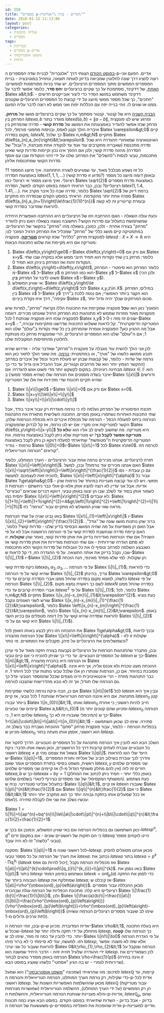 ```yaml
---
id: 258
title: "מספרים p-אדיים - בניה \"אנליטית\""
date: 2010-01-12 11:13:06
layout: post
categories: 
  - אנליזה מתמטית
  - מספרים
tags: 
  - מטריקות
  - מספרים p-אדיים
  - משפט אוסטרובסקי
  - נורמות
---
```

<a href="http://www.gadial.net/?p=238">בפוסט הקודם</a> הצגתי דרך "אלגברית" לבניית שדה המספרים ה-p-אדיים. הפעם אני רוצה להציג דרך שונה לחלוטין שמביאה בדיוק לאותה תוצאה, ונתחיל במוטיבציה - בניית המספרים הממשיים מתוך המספרים הרציונליים. יש שתי בניות מפורסמות לממשיים: <a href="http://www.gadial.net/?p=30">האחת</a>, של דדקינד, מסתמכת על כך שקיים ברציונליים <strong>יחס סדר</strong>, כלומר אפשר לדבר על $latex a&lt;b$. דדקינד משתמש במושג הסדר כדי ליצור אובייקטים חדשים - "חתכים", כך שכל מספר ממשי מיוצג על ידי קבוצת כל המספרים הרציונליים שקטנים ממנו או שווים לו. זוהי בנייה יפה עם הכללות יפות ואני ממש לא רוצה לדבר עליה הפעם.

<a href="http://www.gadial.net/?p=29">הבניה השניה</a> היא של קנטור. קנטור מסתמך על כך שקיים ברציונליים מושג של <strong>מרחק</strong>. המרחק בין $latex a,b$ מוגדר בתור $latex d\left(a,b\right)=\left\|a-b\right\|$, ומרגע שיש לנו פונקצית מרחק שכזו אפשר להגדיר באמצעותה את המושג של <strong>סדרת קושי</strong> - סדרה שהמרחק בין איבריה הולך וקטן לאפס, ובניסוח מתמטי פורמלי, לכל $latex \varepsilon&gt;0$ קיים מקום בסדרה, $latex N$, כך שלכל $latex n,m&gt;N$ מתקיים $latex d\left(a_{n},a_{m}\right)&lt;\varepsilon$. האינטואיציה שמאחורי ההגדרה היא שכל סדרה מתכנסת (שאבריה מתקרבים עוד ועוד עד לנקודה אחת מובחנת, ה"גבול" של הסדרה) מהווה סדרת קושי; ולכן אם ההפך אינו נכון וקיימות סדרות קושי שאינן מתכנסות, טבעי לנסות ו"להשלים" את המרחב שלנו על ידי זיהוי הנקודות שבו עם אוסף סדרות הקושי שמתכנסות אליהן.

כל זה נשמע מבלבל מאוד, עד שמגיעים לשורה התחתונה. איך מיוצג המספר 1? באמצעות הסדרה $latex \left(1,1,1,\dots\right)$ (מדוע זו סדרת קושי?) ובאופן דומה מיוצג כל מספר רציונלי. ואיך מיוצג מספר אי רציונלי כמו $latex \sqrt{2}$ באמצעות סדרת מספרים רציונליים? ובכן, כבר הראיתי דוגמה בפוסט הקודם: למשל, הסדרה $latex \left(1,1.4,1.41,\dots\right)$. כלומר, סדרה שבה כל איבר מקרב את $latex \sqrt{2}$ ברמת דיוק של ספרה אחת יותר מהקודמת. הראיתי בפוסט הקודם שבסדרה הזו מתקיים $latex d\left(a_{n},a_{n+1}\right)\le\frac{1}{10^{n}}$ ובעזרת קריטריון זה לא קשה להראות שמדובר בסדרת קושי.

וכעת עולה השאלה - האם ההרחבה הזו של הרציונליים היא ההרחבה האפשרית היחידה שמשתמשת בתעלול עם סדרות הקושי? התשובה נעוצה בשאלה האם ניתן להגדיר "מרחק" בצורה אחרת - ולכן, כמובן, בשאלה מהו "מרחק" בהקשר של הרציונליים. במתמטיקה קיים מושג כללי של "מרחק" שמכליל את המרחק הרגיל המוכר לנו; לפונקצית מרחק "כללית" שכזו קוראים <strong><a href="http://he.wikipedia.org/wiki/%D7%9E%D7%98%D7%A8%D7%99%D7%A7%D7%94">מטריקה</a></strong>. פונקציה $latex d:X\times X\to\mathbb{R}$ היא מטריקה אם היא מקיימת את שלוש התכונות הבאות:
<ol>
	<li> $latex d\left(x,y\right)\ge0$ ו-$latex d\left(x,y\right)=0$ אם ורק אם $latex x=y$. כלומר: מרחק בין שתי נקודות הוא תמיד חיובי ממש אלא במקרה שבו שתי הנקודות זהות ואז המרחק ביניהן הוא תמיד 0.</li>
	<li> $latex d\left(x,y\right)=d\left(y,x\right)$, כלומר המרחק הוא סימטרי - המרחק מ-$latex x$ ל-$latex y$ הוא כמו המרחק מ-$latex y$ ל-$latex x$ (ולכן הכי פשוט לדבר על המרחק <strong>בין</strong> $latex x$ ו-$latex y$).</li>
	<li> אי שוויון המשולש: $latex d\left(x,y\right)\le d\left(x,z\right)+d\left(z,y\right)$ לכל $latex x,y,z\in X$. במילים: המרחק בין $latex x$ ל-$latex y$ הוא הקצר ביותר האפשרי; אם ננסה ללכת ב"דרך עקיפה", דרך איזו נקודת ביניים $latex z$, סכום המרחקים שנלך יהיה גדול יותר.</li>
</ol>
הפאנץ' כאן הוא ש<strong>כל</strong> פונקציה שמקיימת את התכונות הללו נקראת "מרחק", למרות שיש פונקציות מאוד מוזרות שממש לא מתנהגות כמו המרחק הרגיל שאנחנו מכירים. דוגמה לפונקציה שכזו היא פונקציה שנותנת 1 לכל $latex x,y$ שונים זה מזה ו-0 ל-$latex x=y$ - "המטריקה הדיסקרטית". קל לראות ששלוש התכונות שדרשנו מתקיימות עבורה, אבל מה ההגיון כאן? הפונקציה אומרת שהמרחק בין כל שתי נקודות ב"עולם" שלנו הוא 1; אם ה"עולם" שלנו הוא המספרים הרציונליים, הרי שפונקצית מרחק כזו מנותקת לחלוטין מהתפיסות המקובלות שלנו.

לכן אני הולך להשית עוד מגבלה על פונקצית ה"מרחק" שאדבר עליה - אדרוש שהיא תנבע ממושג כלשהו של "אורך", או במתמטית: <a href="http://he.wikipedia.org/wiki/%D7%A0%D7%95%D7%A8%D7%9E%D7%94_%28%D7%90%D7%A0%D7%9C%D7%99%D7%96%D7%94%29">נורמה</a>. מה שאני הולך לתאר כאן הוא נורמה של שדות - כלומר, של קבוצות שבהן יש פעולת חיבור וכפל של איברים במרחב (ההקשר הנפוץ יותר הוא של מרחבים וקטוריים, אבל ההבדל אינו גדול עד כדי כך מבחינה רעיונית). במקום לקשקש יותר מדי פשוט אגש להגדרה: אם $latex x\in\mathbb{F}$ הוא איבר בשדה מסמנים את הנורמה שלו (שהיא מספר ממשי) ב-$latex \\|x\\|$ ודורשים שהיא תקיים תכונות שדי מזכירות את אלו של המטריקה:
<ol>
	<li> $latex \\|x\\|\ge0$ ו-$latex \\|x\\|=0$ אם ורק אם $latex x=0$.</li>
	<li> $latex \\|x+y\\|\le\\|x\\|+\\|y\\|$</li>
	<li> $latex \\|xy\\|=\\|x\\|\cdot\\|y\\|$</li>
</ol>
תכונת הסימטריה של המרחק נעלמה לה כי נורמה מוגדרת רק עבור איבר בודד, אבל שתי התכונות האחרות נשתמרו באופן מסויים. התכונה השלישית מתארת את התנהגות הנורמה ביחס לפעולת הכפל - הנורמה של מכפלת איברים היא מכפלת הנורמות שלהן. הקשר למטריקות אינו מקרי: אם יש לנו נורמה, אז קל לבדוק שהפונקציה $latex d\left(x,y\right)=\\|x-y\\|$ היא מטריקה. מה שחשוב לשים לב אליו הוא ש<strong>לא כל מטריקה אפשר לקבל כך</strong>! יש מטריקות שלא ניתן לקבל באמצעות נורמות. את המטריקה הדיסקרטית ה"מטופשת" שתיארתי למעלה דווקא כן ניתן לקבל באמצעות נורמות - נגדיר $latex \\|0\\|=0$ו-$latex \\|x\\|=1$ לכל $latex x\ne0$. לנורמה הזו קוראים "הנורמה הטריוויאלית".

חזרה לרציונליים. אנחנו מכירים נורמה אחת עבור הרציונליים - הערך המוחלט, כלומר $latex \\|x\\|=\left\|x\right\|$. האם אנחנו מכירים עוד נורמות? ובכן, למשל $latex \\|x\\|=\sqrt{\left\|x\right\|}=\left\|x\right\|^{\frac{1}{2}}$ גם כן עובדת - נסו להוכיח זאת לעצמכם. למעשה, $latex \\|x\\|=\left\|x\right\|^{\alpha}$ עבור כל $latex 1\ge\alpha&gt;0$ ממשי. ויש לנו עוד קבוצה מעניינת במיוחד של נורמות שהן - אולי כבר ניחשתם - הנורמות ה-p-אדיות. אבל אני עדיין לא רוצה להציג אותן אלא לשמור אותן בסוד עד לשלב שבו הן יצוצו באופן טבעי. דווקא דברים שנראים "טבעיים" יחסית כמו $latex \\|x\\|=\left\|x\right\|^{2}$ לא עובדים: $latex \\|1+1\\|=\left\|1+1\right\|^{2}=4&gt;\left\|1\right\|^{2}+\left\|1\right\|^{2}=\\|1\\|+\\|1\\|$ מראה שאי שוויון המשולש לא מתקיים עבור "נורמה" כזו.

בואו נביט שניה על שתי הנורמות $latex \\|x\\|_{1}=\left\|x\right\|$ ו-$latex \\|x\\|_{2}=\left\|x\right\|^{\frac{1}{2}}$. ברור שהן נותנות מושג שונה של "גודל", אבל האם הן משפיעות על מה שהיה המושג הבסיסי בדיון שלנו - סדרות קושי? כלומר, האם קיימת סדרה שנחשבת לסדרת קושי על פי הנורמה הראשונה אבל לא על פי השניה? אם שתי הנורמות מגדירות בדיוק את אותן סדרות קושי, נאמר שהן <strong>שקולות</strong>. זו לא סתם הגדרה שרירותית - אם שתי הנורמות מגדירות את אותן סדרות קושי אז כשנבצע השלמה למרחב ונוסיף לו את כל הגבולות של סדרות הקושי הלא מתכנסות שבו, נקבל בדיוק את אותה התוצאה. על פי ההגדרה הזו, די קל לראות ש-$latex \\|\\|_{1}$ ו-$latex \\|\\|_{2}$ הן שקולות. למי שלא מפחד מאינפי, הנה הוכחה:

ניקח סדרת קושי $latex a_{1},a_{2},a_{3},\dots$ על פי הנורמה $latex \\|\\|_{1}$; כדי להראות שהיא קושי על פי הנורמה $latex \\|\\|_{2}$ צריך, בהינתן $latex \varepsilon&gt;0$ כלשהו, למצוא מקום בסדרה שהחל ממנו אברי הסדרה קרובים עד כדי $latex \varepsilon$ על פי הנורמה $latex \\|\\|_{2}$. לשם כך ראשית נמצא מקום $latex N$ בסדרה שהחל ממנו אברי הסדרה קרובים עד כדי $latex \varepsilon^{2}$ על פי $latex \\|\\|_{1}$; כלומר, לכל $latex n,m&gt;N$ מתקיים $latex \\|x_{n}-x_{m}\\|_{1}&lt;\varepsilon^{2}$. כעת נוציא שורש לשני האגפים ונקבל $latex \\|x_{n}-x_{m}\\|_{1}^{\frac{1}{2}}&lt;\varepsilon$, כלומר $latex \left\|x_{n}-x_{m}\right\|^{\frac{1}{2}}&lt;\varepsilon$, כלומר $latex \\|x_{n}-x_{m}\\|_{2}&lt;\varepsilon$. באופן דומה מטפלים גם בכיוון השני (להראות שסדרה שהיא קושי על פי $latex \\|\\|_{2}$ היא קושי גם על פי $latex \\|\\|_{1}$).

את ההוכחה הזו ניתן לבצע באותו האופן לכל $latex 1\ge\alpha&gt;0$, ובכך לראות שכל הנורמות מהצורה $latex \\|x\\|=\left\|x\right\|^{\alpha}$ שקולות זו לזו - וכשמשלימים את הרציונליים על פיהן, מקבלים את הממשיים. מי נותר?

ובכן, מתברר שהתנהגות הנורמות על הרציונליים נקבעות בצורה חזקה מאוד על פי ערכן על המספרים הטבעיים. עד כדי כך שניתן להוכיח כי אם קיים טבעי $latex n$ כך ש-$latex \\|n\\|&gt;1$, אז הנורמה היא בהכרח מהצורה $latex \\|x\\|=\left\|x\right\|^{\alpha}$. ההוכחה מעט טכנית ולא אכנס אליה, אך היא אינה מסובכת במיוחד. אם כן, הנורמות שנותרו הן אלו שלכל טבעי נותנות ערך לכל היותר 1. זו כבר התנהגות מוזרה - הרי אינטואיטיבית היינו מצפים שככל שהמספר הטבעי יגדל כך גם הנורמה שלו תגדל; אך זה לא נובע מהדרישות שהצבנו לנורמה.

אם כן, הבה וניקח נורמה כלשהי שמקיימת $latex \\|n\\|\le1$ לכל $latex n$ ונבין איך היא מתנהגת. אם היא איננה הנורמה הטריוויאלית שנותנת 1 לכל טבעי, אז קיים $latex n_{0}$ קטן ביותר עבורו $latex \\|n_{0}\\|&lt;1$, ואותו $latex n_{0}$ חייב להיות ראשוני; כי אחרת קיימים שני טבעיים $latex a,b&lt;n_{0}$ (ומכיוון שהם קטנים יותר מ-$latex n_{0}$ הנורמה שלהם היא 1, כי $latex n_{0}$ המינימלי שעבורו זה לא כך) כך ש-$latex 1=\\|a\\|\cdot\\|b\\|=\\|ab\\|=\\|n_{0}\\|&lt;1$ - סתירה. שימו לב שכאן השתמשנו בכפליות הנורמה - כלומר, עבור פונקצית מרחק "סתם" ההוכחה נשברת כבר בשלב זה. מכיוון ש-$latex n_{0}$ הוא ראשוני, אסמן אותו מעתה בתור $latex p$.

השלב הבא הוא להבין איך הנורמה מתנהגת על כל המספרים הטבעיים. הדרך לחקור את כל הטבעיים עוברת לעתים קרובות דרך כל הראשוניים, וכאן נעשה אותו הדבר: ניקח ראשוני $latex q\ne p$ ונשאל את עצמנו מהי $latex \\|q\\|$. היעד שלי הוא להראות ש-$latex \\|q\\|=1$, והדרך לכך עוברת בשילוב חביב של אנליזה ותורת המספרים. ראשית, משפט בסיסי בתורת המספרים אומר שאם $latex x,y$ שני מספרים שלמים הזרים זה לזה (אין להם מחלק משותף הגדול מ-1) אז קיימים שני מספרים שלמים $latex a,b$ כך ש-$latex ax+by=1$ (באופן כללי יותר - תמיד ניתן לכתוב את המחלק המשותף המקסימלי של שני מספרים כצירוף לינארי בשלמים שלהם). כעת נשתמש בתעלול אנליטי סטנדרטי. נניח ש-$latex \\|q\\|&lt;1$, אז קיים $latex n$ שעבורו $latex \\|p\\|^{n}&lt;\frac{1}{2}$ וגם $latex \\|q\\|^{n}&lt;\frac{1}{2}$ (כי אם $latex 0&lt;t&lt;1$ אז ככל שמעלים אותו בחזקה גבוהה יותר כך הוא מתקרב יותר ויותר לאפס). עכשיו נשלב את שני אלו לקבלת סתירה:

$latex 1 = \\|1\\|=\\|ap^{n}+bq^{n}\\|\le\\|a\\|\cdot\\|p\\|^{n}+\\|b\\|\cdot\\|q\\|^{n}&lt;\frac{1}{2}+\frac{1}{2}=1$

כאן השתמשנו גם בכפליות הנורמה וגם באי שוויון המשולש, וכמובן גם בכך ש-$latex p^{n},q^{n}$ זרים (כי הם חזקות של ראשוניים שונים - אם במקום $latex q$ היינו לוקחים מספר טבעי "כלשהו" זה לא היה עובד).

מסקנה: $latex \\|q\\|=1$ לכל ראשוני שונה מ-$latex p$. מכאן אנחנו מסוגלים להסיק את הערך של הנורמה על כל מספר טבעי $latex a$: נכתוב את $latex a$ בתור $latex a=p^{k}\cdot\prod q_{i}^{k_{i}}$ ($latex k$ יכול להיות גם אפס), ואז מכפליות הנורמה נקבל $latex \\|a\\|=\\|p\\|^{k}\cdot\prod\\|q_{i}\\|^{k_{i}}=\\|p\\|^{k}$. בואו נסמן את $latex \\|p\\|$ בתור $latex \rho$ ונשתמש בסימון המוזר $latex k=\mbox{ord}_{p}\left(a\right)$ כדי לסמן את החזקה הגבוהה ביותר של $latex p$ שמחלקת את $latex a$; אז קיבלנו ש-$latex \\|a\\|=\rho^{\mbox{ord}_{p}\left(a\right)}$. מכאן ההכללה עבור מספרים רציונליים היא קלה: מתכונת הכפליות של הנורמה עולה שבהכרח $latex \\|\frac{1}{b}\\|=\frac{1}{\\|b\\|}$, ולכן $latex \\|\frac{a}{b}\\|=\frac{\\|a\\|}{\\|b\\|}=\frac{\rho^{\mbox{ord}_{p}\left(a\right)}}{\rho^{\mbox{ord}_{p}\left(b\right)}}=\rho^{\mbox{ord}_{p}\left(a\right)-\mbox{ord}_{p}\left(b\right)}$ (שימו לב שעבור מספרים רציונליים הנורמה עשויה לתת ערכים גדולים מ-1).

ובכן, זוהי הנורמה ה-p-אדית המדוברת. מכיוון ש-$latex \rho&lt;1$, היא בעלת התכונה שככל ש-$latex a$ מתחלק על ידי חזקה גדולה יותר של $latex p$, כך הנורמה שלו <strong>קטנה</strong> יותר. כדי להבין עד כמה זה מוזר, שימו לב ש-$latex \\|n!\\|\to0$ על פי הגדרת הנורמה הזו. למעשה, עוד לא סיימתי כי לא ברור מיהו $latex \rho$, אלא שזה לא משנה: אפשר להראות שעבור כל שני ערכי $latex 0&lt;\rho_{1},\rho_{2}&lt;1$ הנורמה שנקבל על ידי ההגדרה שלעיל תהיה זהה - הדבר היחיד שמשנה הוא $latex p$. לכן כשמגדירים את הנורמה באופן מסודר נוהגים לבחור $latex \rho=\frac{1}{p}$ (זו אינה בחירה שרירותית לגמרי - יש בה הגיון "אסתטי" כלשהו שאציג בפוסט הבא).

לסיכום: מה שהראיתי (שמכונה "<a href="http://he.wikipedia.org/wiki/%D7%9E%D7%A9%D7%A4%D7%98_%D7%90%D7%95%D7%A1%D7%98%D7%A8%D7%95%D7%91%D7%A1%D7%A7%D7%99">משפט אוסטרובסקי</a>") הוא שמעל $latex \mathbb{Q}$ קיימות, עד כדי שקילות, רק נורמת הערך המוחלט, הנורמה הטריוויאלית והנורמה ה-p-אדית לכל ראשוני $latex p$. מכאן שההשלמות האפשריות השונות של $latex \mathbb{Q}$ (עבור מטריקות שמושרות מנורמות) הן רק הממשיים (על ידי הערך המוחלט), ההשלמה הטריוויאלית והלא מעניינת שנותנת הנורמה הטריוויאלית, וההשלמות ה-p-אדיות, $latex \mathbb{Q}_{p}$, שהם בדיוק - אבל בדיוק - השדות שתיארתי בפוסט הקודם. בפוסט הבא אציג כמה תכונות משעשעות של הנורמה ה-p-אדית שהופכות את האנליזה במספרים p-אדיים למעניינת.
